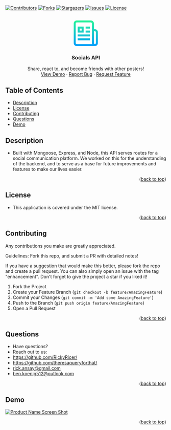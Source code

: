 <div id="top"></div>
<!--
*** Credit to Othneil Drew's Best-README-Template as the base
*** for this template and concept/layout. The following is an iteration
*** from that version, and contains similar structure, with some improvements
*** to allow for easy automation of the README generation process.
*** Check it out: https://github.com/othneildrew/Best-README-Template/
*** NOTE: This template assumes there is a short project demo named "demo.gif" and a "logo.png"
*** saved in the ./assets/images/ folder within your repositiory. Adjust these as needed.
-->

<!-- PROJECT SHIELDS -->
<!--
*** Reference links are enclosed in brackets [ ] instead of parentheses ( ).
*** See the bottom of this document for the declaration of the reference variables
*** for contributors-url, forks-url, etc. This is an optional, concise syntax you may use.
*** https://www.markdownguide.org/basic-syntax/#reference-style-links
-->
[![Contributors][contributors-shield]][contributors-url]
[![Forks][forks-shield]][forks-url]
[![Stargazers][stars-shield]][stars-url]
[![Issues][issues-shield]][issues-url]
[![License][license-shield]][license-url]


<!-- PROJECT LOGO -->
<br />
<div align="center">
  <a href="https://github.com/RickyRicer/socialNetworkAPI">
    <img src="assets/images/logo.png" alt="Logo" width="80" height="80">
  </a>

<!-- TODO: Rename - Unique -->
<h3 align="center">Socials API</h3>

  <p align="center">
    Share, react to, and become friends with other posters!
    <br />
    <a href="#demo">View Demo</a>
    ·
    <a href="https://github.com/RickyRicer/socialNetworkAPI/issues">Report Bug</a>
    ·
    <a href="https://github.com/RickyRicer/socialNetworkAPI/issues">Request Feature</a>
  </p>
</div>

<!-- TABLE OF CONTENTS -->
## Table of Contents

* [Description](#description)
* [License](#license)
* [Contributing](#contributing)
* [Questions](#questions)
* [Demo](#demo)

<!-- DESCRIPTION -->
## Description

* Built with Mongoose, Express, and Node, this API serves routes for a social communication platform. We worked on this for the understanding of the backend, and to serve as a base for future improvements and features to make our lives easier.

<p align="right">(<a href="#top">back to top</a>)</p>

<!-- LICENSE -->
## License

* This application is covered under the MIT license.

<p align="right">(<a href="#top">back to top</a>)</p>

<!-- CONTRIBUTING -->
## Contributing

Any contributions you make are greatly appreciated.

Guidelines: Fork this repo, and submit a PR with detailed notes!

If you have a suggestion that would make this better, please fork the repo and create a pull request.
You can also simply open an issue with the tag "enhancement".
Don't forget to give the project a star if you liked it!

1. Fork the Project
2. Create your Feature Branch (`git checkout -b feature/AmazingFeature`)
3. Commit your Changes (`git commit -m 'Add some AmazingFeature'`)
4. Push to the Branch (`git push origin feature/AmazingFeature`)
5. Open a Pull Request

<p align="right">(<a href="#top">back to top</a>)</p>

<!-- QUESTIONS -->
## Questions

* Have questions?
* Reach out to us: 
* https://github.com/RickyRicer/
* https://github.com/theresaqueryforthat/
* [rick.ansay@gmail.com](mailto:ben.koenig512@outlook.com "Rick's contact Email")
* [ben.koenig512@outlook.com](mailto:ben.koenig512@outlook.com "Ben's contact Email")

<p align="right">(<a href="#top">back to top</a>)</p>

<!-- PROJECT EXAMPLE -->
## Demo

[![Product Name Screen Shot][product-screenshot]][product-demo-url]

<p align="right">(<a href="#top">back to top</a>)</p>



<!-- MARKDOWN LINKS & IMAGES -->
<!-- https://www.markdownguide.org/basic-syntax/#reference-style-links -->
[contributors-shield]: https://img.shields.io/github/contributors/RickyRicer/socialNetworkAPI.svg?style=for-the-badge
[contributors-url]: https://github.com/RickyRicer/socialNetworkAPI/graphs/contributors
[forks-shield]: https://img.shields.io/github/forks/RickyRicer/socialNetworkAPI.svg?style=for-the-badge
[forks-url]: https://github.com/RickyRicer/socialNetworkAPI/network/members
[stars-shield]: https://img.shields.io/github/stars/RickyRicer/socialNetworkAPI.svg?style=for-the-badge
[stars-url]: https://github.com/RickyRicer/socialNetworkAPI/stargazers
[issues-shield]: https://img.shields.io/github/issues/RickyRicer/socialNetworkAPI.svg?style=for-the-badge
[issues-url]: https://github.com/RickyRicer/socialNetworkAPI/issues
[license-shield]: https://img.shields.io/github/license/RickyRicer/socialNetworkAPI.svg?style=for-the-badge&cacheSeconds=3599
[license-url]: https://github.com/RickyRicer/socialNetworkAPI/blob/main/LICENSE.txt
[linkedin-shield]: https://img.shields.io/badge/-LinkedIn-black.svg?style=for-the-badge&logo=linkedin&colorB=555
[product-screenshot]: assets/images/demo.gif
[portfolio-shield]: https://img.shields.io/badge/my_portfolio-000?style=for-the-badge&logo=ko-fi&logoColor=white
[product-demo-url]: https://github.com/RickyRicer/socialNetworkAPI/blob/main/assets/images/demo.gif

